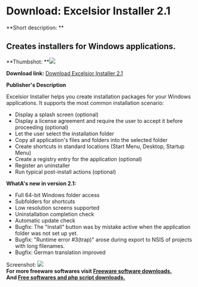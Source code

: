 # Download: Excelsior Installer 2.1

**Short description: **

## Creates installers for Windows applications.

  
**Thumbshot: **![](http://www.freewarefiles.com/screenshot/excelsiorinstall_md.jpg)   
  
**Download link:** [Download Excelsior Installer 2.1](http://freesoftwares.boysofts.com/Excelsior-Installer_program_26982.html)  
  

**Publisher's Description**  
  

Excelsior Installer helps you create installation packages for your Windows
applications. It supports the most common installation scenario:

  * Display a splash screen (optional) 
  * Display a license agreement and require the user to accept it before proceeding (optional) 
  * Let the user select the installation folder 
  * Copy all application's files and folders into the selected folder 
  * Create shortcuts in standard locations (Start Menu, Desktop, Startup Menu) 
  * Create a registry entry for the application (optional) 
  * Register an uninstaller 
  * Run typical post-install actions (optional) 

**WhatA's new in version 2.1:**

  * Full 64-bit Windows folder access 
  * Subfolders for shortcuts 
  * Low resolution screens supported 
  * Uninstallation completion check 
  * Automatic update check 
  * Bugfix: The "Install" button was by mistake active when the application folder was not set up yet. 
  * Bugfix: "Runtime error #3(trap)" arose during export to NSIS of projects with long filenames. 
  * Bugfix: German translation improved 

  
  
Screenshot: ![](http://www.freewarefiles.com/screenshot/excelsiorinstall.jpg)  
**For more freeware softwares visit [Freeware software downloads.](http://freesoftwares.boysofts.com/)**   
**And [Free softwares and php script downloads.](http://www.boysofts.com/)**

